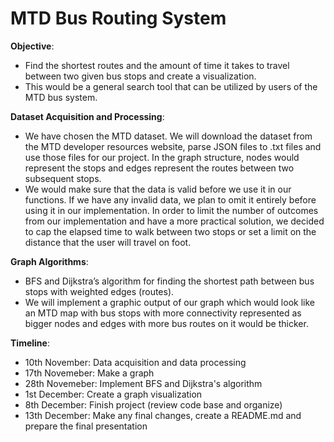 # MTD Bus Routing System
**Objective**:   
- Find the shortest routes and the amount of time it takes to travel between two given bus stops and create a visualization.
- This would be a general search tool that can be utilized by users of the MTD bus system. 

**Dataset Acquisition and Processing**:   
- We have chosen the MTD dataset. We will download the dataset from the MTD developer resources website, parse JSON files to .txt files and use those files for our project.
In the graph structure, nodes would represent the stops and edges represent the routes between two subsequent stops.
- We would make sure that the data is valid before we use it in our functions. If we have any invalid data, we plan to omit it entirely before using it in our implementation. 
In order to limit the number of outcomes from our implementation and have a more practical solution, we decided to cap the elapsed time to walk between two stops or set a limit on the distance that the user will travel on foot. 

**Graph Algorithms**:   
- BFS and Dijkstra’s algorithm for finding the shortest path between bus stops with weighted edges (routes).
- We will implement a graphic output of our graph which would look like an MTD map with bus stops with more connectivity represented as bigger nodes and edges with more bus routes on it would be thicker.

**Timeline**:   
- 10th November: Data acquisition and data processing
- 17th Novemeber: Make a graph
- 28th Novemeber: Implement BFS and Dijkstra's algorithm
- 1st December: Create a graph visualization
- 8th December: Finish project (review code base and organize)
- 13th December: Make any final changes, create a README.md and prepare the final presentation

